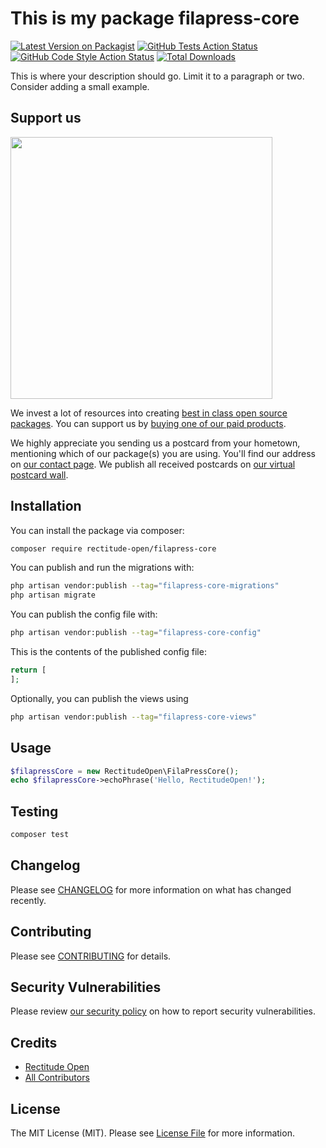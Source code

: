 # This is my package filapress-core

[![Latest Version on Packagist](https://img.shields.io/packagist/v/rectitude-open/filapress-core.svg?style=flat-square)](https://packagist.org/packages/rectitude-open/filapress-core)
[![GitHub Tests Action Status](https://img.shields.io/github/actions/workflow/status/rectitude-open/filapress-core/run-tests.yml?branch=main&label=tests&style=flat-square)](https://github.com/rectitude-open/filapress-core/actions?query=workflow%3Arun-tests+branch%3Amain)
[![GitHub Code Style Action Status](https://img.shields.io/github/actions/workflow/status/rectitude-open/filapress-core/fix-php-code-style-issues.yml?branch=main&label=code%20style&style=flat-square)](https://github.com/rectitude-open/filapress-core/actions?query=workflow%3A"Fix+PHP+code+style+issues"+branch%3Amain)
[![Total Downloads](https://img.shields.io/packagist/dt/rectitude-open/filapress-core.svg?style=flat-square)](https://packagist.org/packages/rectitude-open/filapress-core)

This is where your description should go. Limit it to a paragraph or two. Consider adding a small example.

## Support us

[<img src="https://github-ads.s3.eu-central-1.amazonaws.com/filapress-core.jpg?t=1" width="419px" />](https://spatie.be/github-ad-click/filapress-core)

We invest a lot of resources into creating [best in class open source packages](https://spatie.be/open-source). You can support us by [buying one of our paid products](https://spatie.be/open-source/support-us).

We highly appreciate you sending us a postcard from your hometown, mentioning which of our package(s) you are using. You'll find our address on [our contact page](https://spatie.be/about-us). We publish all received postcards on [our virtual postcard wall](https://spatie.be/open-source/postcards).

## Installation

You can install the package via composer:

```bash
composer require rectitude-open/filapress-core
```

You can publish and run the migrations with:

```bash
php artisan vendor:publish --tag="filapress-core-migrations"
php artisan migrate
```

You can publish the config file with:

```bash
php artisan vendor:publish --tag="filapress-core-config"
```

This is the contents of the published config file:

```php
return [
];
```

Optionally, you can publish the views using

```bash
php artisan vendor:publish --tag="filapress-core-views"
```

## Usage

```php
$filapressCore = new RectitudeOpen\FilaPressCore();
echo $filapressCore->echoPhrase('Hello, RectitudeOpen!');
```

## Testing

```bash
composer test
```

## Changelog

Please see [CHANGELOG](CHANGELOG.md) for more information on what has changed recently.

## Contributing

Please see [CONTRIBUTING](CONTRIBUTING.md) for details.

## Security Vulnerabilities

Please review [our security policy](../../security/policy) on how to report security vulnerabilities.

## Credits

-   [Rectitude Open](https://github.com/rectitude-open)
-   [All Contributors](../../contributors)

## License

The MIT License (MIT). Please see [License File](LICENSE.md) for more information.
